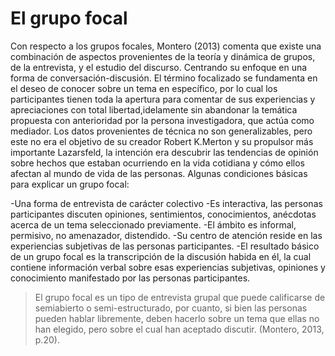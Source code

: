 # El grupo focal
Con respecto a los grupos focales, Montero (2013) comenta que existe una combinación de
aspectos provenientes de la teoría y dinámica de grupos, de la entrevista, y el estudio del discurso.
Centrando su enfoque en una forma de conversación-discusión.
El término focalizado se fundamenta en el deseo de conocer sobre un tema en específico, por lo
cual los participantes tienen toda la apertura para comentar de sus experiencias y apreciaciones 
con total libertad,idelamente sin abandonar la temática propuesta con anterioridad por la persona investigadora, que actúa como mediador.
Los datos provenientes de técnica no son generalizables, pero este no era el objetivo de su creador
Robert K.Merton y su propulsor más importante Lazarsfeld, la intención era descubrir las
tendencias de opinión sobre hechos que estaban ocurriendo en la vida cotidiana y cómo ellos
afectan al mundo de vida de las personas.
Algunas condiciones básicas para explicar un grupo focal:

-Una forma de entrevista de carácter colectivo
-Es interactiva, las personas participantes discuten opiniones, sentimientos, conocimientos, anécdotas acerca de un tema seleccionado previamente.
-El ámbito es informal, permisivo, no amenazador, distendido.
-Su centro de atención reside en las experiencias subjetivas de las personas participantes.
-El resultado básico de un grupo focal es la transcripción de la discusión habida en él, la cual contiene información verbal sobre esas experiencias subjetivas, opiniones y conocimiento manifestado por las personas participantes.
>El grupo focal es un tipo de entrevista grupal que puede calificarse de semiabierto
>o semi-estructurado, por cuanto, si bien las personas pueden hablar
>libremente, deben hacerlo sobre un tema que ellas no han elegido, pero sobre el
>cual han aceptado discutir. (Montero, 2013, p.20).



